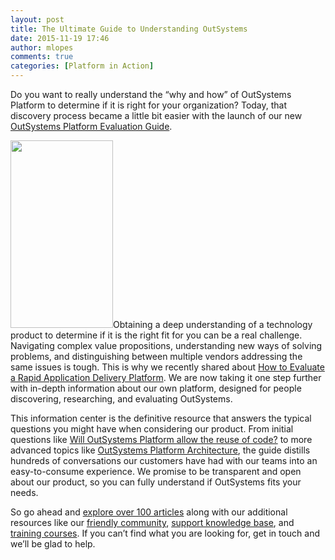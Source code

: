 ```yaml
---
layout: post
title: The Ultimate Guide to Understanding OutSystems
date: 2015-11-19 17:46
author: mlopes
comments: true
categories: [Platform in Action]
---
```

Do you want to really understand the “why and how” of OutSystems Platform to determine if it is right for your organization? Today, that discovery process became a little bit easier with the launch of our new <a href="https://success.outsystems.com/Evaluation" target="_blank">OutSystems Platform Evaluation Guide</a>.<!--more-->

<a href="http://www.outsystems.com/blog/wp-content/uploads/2015/11/questions-01.png"><img class="wp-image-3658 size-medium alignright" src="http://www.outsystems.com/blog/wp-content/uploads/2015/11/questions-01-164x300.png" alt="" width="164" height="300" /></a>Obtaining a deep understanding of a technology product to determine if it is the right fit for you can be a real challenge. Navigating complex value propositions, understanding new ways of solving problems, and distinguishing between multiple vendors addressing the same issues is tough. This is why we recently shared about <a href="http://www.outsystems.com/blog/2015/10/how-to-evaluate-a-rapid-application-delivery-rad-platform.html">How to Evaluate a Rapid Application Delivery Platform</a>. We are now taking it one step further with in-depth information about our own platform, designed for people discovering, researching, and evaluating OutSystems.

This information center is the definitive resource that answers the typical questions you might have when considering our product. From initial questions like <a href="https://success.outsystems.com/Evaluation/Developing_with_OutSystems_Platform/Will_OutSystems_Platform_allow_the_reuse_of_code" target="_blank">Will OutSystems Platform allow the reuse of code?</a> to more advanced topics like <a href="https://success.outsystems.com/Evaluation/Architecture" target="_blank">OutSystems Platform Architecture</a>, the guide distills hundreds of conversations our customers have had with our teams into an easy-to-consume experience. We promise to be transparent and open about our product, so you can fully understand if OutSystems fits your needs.

So go ahead and <a href="https://success.outsystems.com/Evaluation" target="_blank">explore over 100 articles</a> along with our additional resources like our <a href="http://www.outsystems.com/forums/" target="_blank">friendly community</a>, <a href="https://success.outsystems.com/Support" target="_blank">support knowledge base</a>, and <a href="http://www.outsystems.com/learn/" target="_blank">training courses</a>. If you can’t find what you are looking for, get in touch and we’ll be glad to help.
